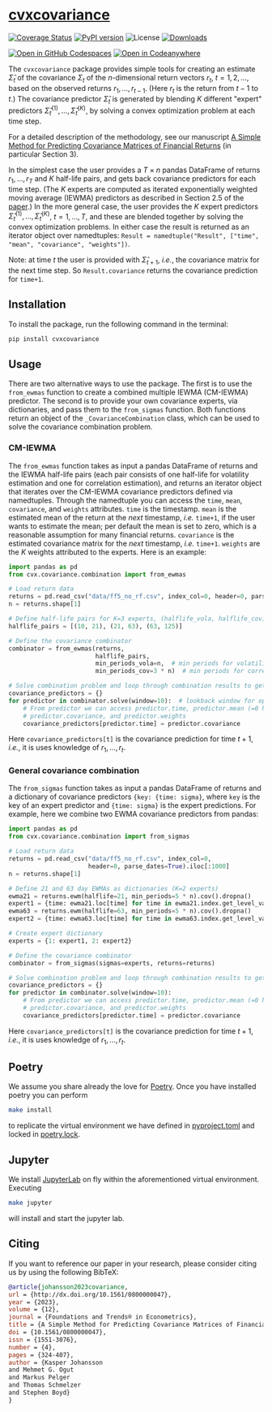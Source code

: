 # [cvxcovariance](http://www.cvxgrp.org/cov_pred_finance/book)

[![Coverage Status](https://coveralls.io/repos/github/cvxgrp/cov_pred_finance/badge.svg)](https://coveralls.io/github/cvxgrp/cov_pred_finance)
[![PyPI version](https://badge.fury.io/py/cvxcovariance.svg)](https://badge.fury.io/py/cvxcovariance)
![License](https://img.shields.io/badge/License-Apache%202.0-blue.svg)
[![Downloads](https://static.pepy.tech/personalized-badge/cvxcovariance?period=month&units=international_system&left_color=black&right_color=orange&left_text=PyPI%20downloads%20per%20month)](https://pepy.tech/project/cvxcovariance)

[![Open in GitHub Codespaces](https://github.com/codespaces/badge.svg)](https://codespaces.new/cvxgrp/cov_pred_finance)
[![Open in Codeanywhere](https://codeanywhere.com/img/open-in-codeanywhere-btn.svg)](https://app.codeanywhere.com/#https://github.com/cvxgrp/cov_pred_finance)

The `cvxcovariance` package
provides simple tools for creating an estimate $\hat\Sigma_t$ of the covariance
$\Sigma_t$ of the $n$-dimensional return vectors $r_t$, $t=1,2,\ldots$, based on
the observed returns $r_1, \ldots, r_{t-1}$. (Here $r_t$ is the return from
$t-1$ to $t$.) The covariance predictor $\hat\Sigma_t$ is generated by blending
$K$ different "expert" predictors $\hat\Sigma_t^{(1)},\ldots,\hat\Sigma_t^{(K)}$,
by solving a convex optimization problem at each time step.

For a detailed description of the methodology, see our manuscript
[A Simple Method for Predicting Covariance Matrices of Financial Returns](https://web.stanford.edu/~boyd/papers/cov_pred_finance.html)
(in particular Section 3).

In the simplest case the user provides a $T\times n$ pandas DataFrame
of returns $r_1,\ldots,r_T$ and $K$ half-life pairs, and gets back covariance
predictors for each time step. (The $K$ experts are computed as iterated
exponentially weighted moving average (IEWMA) predictors as described in
Section 2.5 of the [paper](https://web.stanford.edu/~boyd/papers/cov_pred_finance.html).)
In the more general case, the user provides the $K$ expert predictors
$\hat\Sigma_t^{(1)},\ldots,\hat\Sigma_t^{(K)}$, $t=1,\ldots,T$, and these are
blended together by solving the convex optimization problems. In either case
the result is returned as an iterator object over namedtuples:
`Result = namedtuple("Result", ["time", "mean", "covariance", "weights"])`.

Note: at time $t$ the user is provided with $\hat\Sigma_{t+1}$,
$\textit{i.e.}$, the covariance matrix for the next time step.
So `Result.covariance` returns the covariance prediction for `time+1`.

## Installation

To install the package, run the following command in the terminal:

```bash
pip install cvxcovariance
```

## Usage

There are two alternative ways to use the package. The first is to use the
`from_ewmas` function to create a combined multiple IEWMA (CM-IEWMA) predictor.
The second is to provide your own covariance experts, via dictionaries,
and pass them to the `from_sigmas` function. Both functions return an object
of the `_CovarianceCombination` class, which can be used to solve the covariance
combination problem.

### CM-IEWMA

The `from_ewmas` function takes as input a pandas DataFrame of
returns and the IEWMA half-life pairs (each pair consists of one half-life for
volatility estimation and one for correlation estimation), and returns an
iterator object that iterates over the CM-IEWMA covariance predictors defined
via namedtuples. Through the namedtuple you can access the
`time`, `mean`, `covariance`, and `weights` attributes. `time` is the timestamp.
`mean` is the estimated mean of the return at the $\textit{next}$ timestamp,
$\textit{i.e.}$ `time+1`, if the user wants to estimate the mean; per default
the mean is set to zero, which is a reasonable assumption for many financial
returns. `covariance` is the estimated covariance matrix for the $\textit{next}$
timestamp, $\textit{i.e.}$ `time+1`. `weights` are the $K$ weights attributed
to the experts. Here is an example:

```python
import pandas as pd
from cvx.covariance.combination import from_ewmas

# Load return data
returns = pd.read_csv("data/ff5_no_rf.csv", index_col=0, header=0, parse_dates=True).iloc[:1000]
n = returns.shape[1]

# Define half-life pairs for K=3 experts, (halflife_vola, halflife_cov)
halflife_pairs = [(10, 21), (21, 63), (63, 125)]

# Define the covariance combinator
combinator = from_ewmas(returns,
                        halflife_pairs,
                        min_periods_vola=n,  # min periods for volatility estimation
                        min_periods_cov=3 * n)  # min periods for correlation estimation

# Solve combination problem and loop through combination results to get predictors
covariance_predictors = {}
for predictor in combinator.solve(window=10):  # lookback window for optimization
    # From predictor we can access predictor.time, predictor.mean (=0 here),
    # predictor.covariance, and predictor.weights
    covariance_predictors[predictor.time] = predictor.covariance
```

Here `covariance_predictors[t]` is the covariance prediction for time $t+1$,
$\textit{i.e.}$, it is uses knowledge of $r_1,\ldots,r_t$.

### General covariance combination

The `from_sigmas` function takes as input a pandas DataFrame of
returns and a dictionary of covariance predictors `{key: {time:
sigma}`, where `key` is the key of an expert predictor and `{time:
sigma}` is the expert predictions. For example, here we combine two
EWMA covariance predictors from pandas:

```python
import pandas as pd
from cvx.covariance.combination import from_sigmas

# Load return data
returns = pd.read_csv("data/ff5_no_rf.csv", index_col=0,
                      header=0, parse_dates=True).iloc[:1000]
n = returns.shape[1]

# Define 21 and 63 day EWMAs as dictionaries (K=2 experts)
ewma21 = returns.ewm(halflife=21, min_periods=5 * n).cov().dropna()
expert1 = {time: ewma21.loc[time] for time in ewma21.index.get_level_values(0).unique()}
ewma63 = returns.ewm(halflife=63, min_periods=5 * n).cov().dropna()
expert2 = {time: ewma63.loc[time] for time in ewma63.index.get_level_values(0).unique()}

# Create expert dictionary
experts = {1: expert1, 2: expert2}

# Define the covariance combinator
combinator = from_sigmas(sigmas=experts, returns=returns)

# Solve combination problem and loop through combination results to get predictors
covariance_predictors = {}
for predictor in combinator.solve(window=10):
    # From predictor we can access predictor.time, predictor.mean (=0 here),
    # predictor.covariance, and predictor.weights
    covariance_predictors[predictor.time] = predictor.covariance
```

Here `covariance_predictors[t]` is the covariance prediction for time
$t+1$, $\textit{i.e.}$, it is uses knowledge of $r_1,\ldots,r_t$.

## Poetry

We assume you share already the love for [Poetry](https://python-poetry.org).
Once you have installed poetry you can perform

```bash
make install
```

to replicate the virtual environment we have defined in [pyproject.toml](pyproject.toml)
and locked in [poetry.lock](poetry.lock).

## Jupyter

We install [JupyterLab](https://jupyter.org) on fly within the aforementioned
virtual environment. Executing

```bash
make jupyter
```

will install and start the jupyter lab.

## Citing

If you want to reference our paper in your research,
please consider citing us by using the following BibTeX:

```BibTeX
@article{johansson2023covariance,
url = {http://dx.doi.org/10.1561/0800000047},
year = {2023},
volume = {12},
journal = {Foundations and Trends® in Econometrics},
title = {A Simple Method for Predicting Covariance Matrices of Financial Returns},
doi = {10.1561/0800000047},
issn = {1551-3076},
number = {4},
pages = {324-407},
author = {Kasper Johansson
and Mehmet G. Ogut
and Markus Pelger
and Thomas Schmelzer
and Stephen Boyd}
}
```

